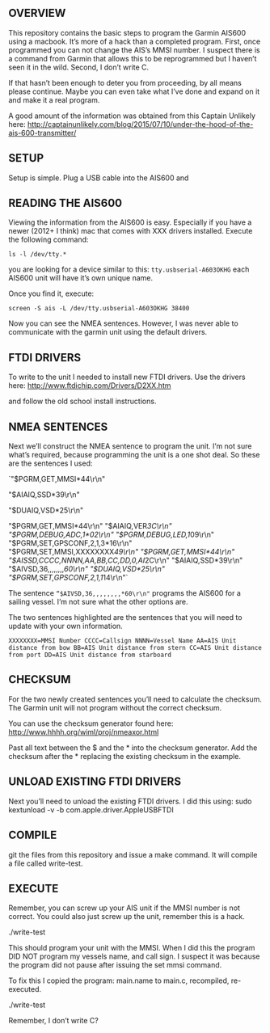 OVERVIEW
---------
This repository contains the basic steps to program the Garmin AIS600 using a macbook. It’s more of a hack than a completed program. First, once programmed you can not change the AIS’s MMSI number. I suspect there is a command from Garmin that allows this to be reprogrammed but I haven’t seen it in the wild. Second, I don’t write C. 

If that hasn’t been enough to deter you from proceeding, by all means please continue. Maybe you can even take what I’ve done and expand on it and make it a real program.

A good amount of the information was obtained from this Captain Unlikely here: http://captainunlikely.com/blog/2015/07/10/under-the-hood-of-the-ais-600-transmitter/

SETUP
---------
Setup is simple. Plug a USB cable into the AIS600 and 

READING THE AIS600
--------
Viewing the information from the AIS600 is easy. Especially if you have a newer (2012+ I think) mac that comes with XXX drivers installed. Execute the following command:

`ls -l /dev/tty.*`

you are looking for a device similar to this: `tty.usbserial-A603OKHG`
each AIS600 unit will have it’s own unique name.

Once you find it, execute:

`screen -S ais -L /dev/tty.usbserial-A603OKHG 38400`

Now you can see the NMEA sentences. However, I was never able to communicate with the garmin unit using the default drivers.

FTDI DRIVERS
--------
To write to the unit I needed to install new FTDI drivers. Use the drivers here:
http://www.ftdichip.com/Drivers/D2XX.htm

and follow the old school install instructions.

NMEA SENTENCES
--------
Next we’ll construct the NMEA sentence to program the unit. I’m not sure what’s required, because programming the unit is a one shot deal. So these are the sentences I used:

`"$PGRM,GET,MMSI*44\r\n"

"$AIAIQ,SSD*39\r\n"

"$DUAIQ,VSD*25\r\n"

"$PGRM,GET,MMSI*44\r\n"
"$AIAIQ,VER*3C\r\n"
"$PGRM,DEBUG,ADC,1*02\r\n"
"$PGRM,DEBUG,LED,1*09\r\n"
"$PGRM,SET,GPSCONF,2,1,3*16\r\n"
"$PGRM,SET,MMSI,XXXXXXXX*49\r\n"
"$PGRM,GET,MMSI*44\r\n"
"$AISSD,CCCC,NNNN,AA,BB,CC,DD,0,AI*2C\r\n"
"$AIAIQ,SSD*39\r\n"
"$AIVSD,36,,,,,,,,*60\r\n"
"$DUAIQ,VSD*25\r\n"
"$PGRM,SET,GPSCONF,2,1,1*14\r\n"`

The sentence `“$AIVSD,36,,,,,,,,*60\r\n"` programs the AIS600 for a sailing vessel. I’m not sure what the other options are.

The two sentences highlighted are the sentences that you will need to update with your own information.

`
XXXXXXXX=MMSI Number
CCCC=Callsign
NNNN=Vessel Name
AA=AIS Unit distance from bow
BB=AIS Unit distance from stern
CC=AIS Unit distance from port
DD=AIS Unit distance from starboard
`

CHECKSUM
--------
For the two newly created sentences you’ll need to calculate the checksum. The Garmin unit will not program without the correct checksum.

You can use the checksum generator found here: http://www.hhhh.org/wiml/proj/nmeaxor.html

Past all text between the $ and the * into the checksum generator. Add the checksum after the * replacing the existing checksum in the example.

UNLOAD EXISTING FTDI DRIVERS
--------
Next you’ll need to unload the existing FTDI drivers. I did this using: sudo kextunload -v -b com.apple.driver.AppleUSBFTDI

COMPILE
--------
git the files from this repository and issue a make command. It will compile a file called write-test.

EXECUTE
--------
Remember, you can screw up your AIS unit if the MMSI number is not correct. You could also just screw up the unit, remember this is a hack.

./write-test

This should program your unit with the MMSI. When I did this the program DID NOT program my vessels name, and call sign. I suspect it was because the program did not pause after issuing the set mmsi command.

To fix this I copied the program: main.name to main.c, recompiled, re-executed.

./write-test

Remember, I don’t write C?
